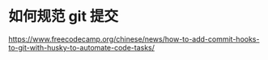 # 如何规范 git 提交

https://www.freecodecamp.org/chinese/news/how-to-add-commit-hooks-to-git-with-husky-to-automate-code-tasks/
